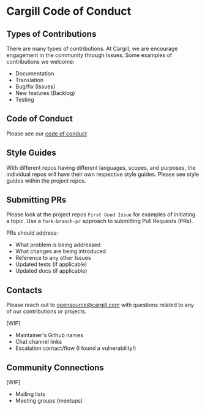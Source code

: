 # Cargill Code of Conduct


## Types of Contributions

There are many types of contributions. At Cargill, we are encourage engagement in the community through Issues. Some examples of contributions we welcome:

- Documentation
- Translation
- Bug/fix (Issues)
- New features (Backlog)
- Testing

## Code of Conduct

Please see our [code of conduct](code-of-conduct.md)

## Style Guides

With different repos having different languages, scopes, and purposes, the individual repos will have their own respective style guides. Please see style guides within the project repos.

## Submitting PRs

Please look at the project repos `First Good Issue` for examples of initiating a topic. Use a `fork-branch-pr` approach to submitting Pull Requests (PRs).

PRs should address:

- What problem is being addressed
- What changes are being introduced
- Reference to any other Issues
- Updated tests (if applicable)
- Updated docs (if applicable)

## Contacts

Please reach out to <opensource@cargill.com> with questions related to any of our contributions or projects.

[WIP]

- Maintainer's Github names
- Chat channel links
- Escalation contact/flow (I found a vulnerability!)

## Community Connections

[WIP]

- Mailing lists
- Meeting groups (meetups)